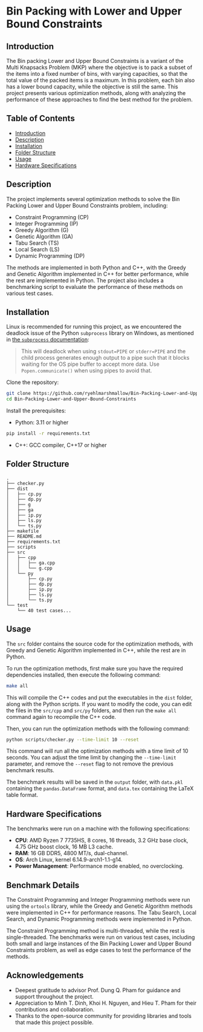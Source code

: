 # Bin Packing with Lower and Upper Bound Constraints

## Introduction

The Bin packing Lower and Upper Bound Constraints is a variant of the Multi Knapsacks Problem (MKP) where the objective is to pack a subset of the items into a fixed number of bins, with varying capacities, so that the total value of the packed items is a maximum. In this problem, each bin also has a lower bound capacity, while the objective is still the same. This project presents various optimization methods, along with analyzing the performance of these approaches to find the best method for the problem.

## Table of Contents

- [Introduction](#introduction)
- [Description](#description)
- [Installation](#installation)
- [Folder Structure](#folder-structure)
- [Usage](#usage)
- [Hardware Specifications](#hardware-specifications)

## Description

The project implements several optimization methods to solve the Bin Packing Lower and Upper Bound Constraints problem, including:
- Constraint Programming (CP)
- Integer Programming (IP)
- Greedy Algorithm (G)
- Genetic Algorithm (GA)
- Tabu Search (TS)
- Local Search (LS)
- Dynamic Programming (DP)

The methods are implemented in both Python and C++, with the Greedy and Genetic Algorithm implemented in C++ for better performance, while the rest are implemented in Python. The project also includes a benchmarking script to evaluate the performance of these methods on various test cases.

## Installation

Linux is recommended for running this project, as we encountered the deadlock issue of the Python `subprocess` library on Windows, as mentioned in [the `subprocess` documentation](https://docs.python.org/3/library/subprocess.html#subprocess.Popen.poll):

> This will deadlock when using `stdout=PIPE` or `stderr=PIPE` and the child process generates enough output to a pipe such that it blocks waiting for the OS pipe buffer to accept more data. Use `Popen.communicate()` when using pipes to avoid that.

Clone the repository:

```bash
git clone https://github.com/ryehlmarshmallow/Bin-Packing-Lower-and-Upper-Bound-Constraints.git
cd Bin-Packing-Lower-and-Upper-Bound-Constraints
```

Install the prerequisites:

- Python: 3.11 or higher

```bash
pip install -r requirements.txt
```

- C++: GCC compiler, C++17 or higher

## Folder Structure

```
.
├── checker.py
├── dist
│   ├── cp.py
│   ├── dp.py
│   ├── g
│   ├── ga
│   ├── ip.py
│   ├── ls.py
│   └── ts.py
├── makefile
├── README.md
├── requirements.txt
├── scripts
├── src
│   ├── cpp
│   │   ├── ga.cpp
│   │   └── g.cpp
│   └── py
│       ├── cp.py
│       ├── dp.py
│       ├── ip.py
│       ├── ls.py
│       └── ts.py
└── test
    └── 40 test cases...
```

## Usage

The `src` folder contains the source code for the optimization methods, with Greedy and Genetic Algorithm implemented in C++, while the rest are in Python.

To run the optimization methods, first make sure you have the required dependencies installed, then execute the following command:

```bash
make all
```


This will compile the C++ codes and put the executables in the `dist` folder, along with the Python scripts. If you want to modify the code, you can edit the files in the `src/cpp` and `src/py` folders, and then run the `make all` command again to recompile the C++ code.

Then, you can run the optimization methods with the following command:

```bash
python scripts/checker.py --time-limit 10 --reset
```

This command will run all the optimization methods with a time limit of 10 seconds. You can adjust the time limit by changing the `--time-limit` parameter, and remove the `--reset` flag to not remove the previous benchmark results.

The benchmark results will be saved in the `output` folder, with `data.pkl` containing the `pandas.DataFrame` format, and `data.tex` containing the LaTeX table format.

## Hardware Specifications

The benchmarks were run on a machine with the following specifications:

- **CPU**: AMD Ryzen 7 7735HS, 8 cores, 16 threads, 3.2 GHz base clock, 4.75 GHz boost clock, 16 MB L3 cache.
- **RAM**: 16 GB DDR5, 4800 MT/s, dual-channel.
- **OS**: Arch Linux, kernel 6.14.9-arch1-1.1-g14.
- **Power Management**: Performance mode enabled, no overclocking.

## Benchmark Details

The Constraint Programming and Integer Programming methods were run using the `ortools` library, while the Greedy and Genetic Algorithm methods were implemented in C++ for performance reasons. The Tabu Search, Local Search, and Dynamic Programming methods were implemented in Python.

The Constraint Programming method is multi-threaded, while the rest is single-threaded. The benchmarks were run on various test cases, including both small and large instances of the Bin Packing Lower and Upper Bound Constraints problem, as well as edge cases to test the performance of the methods.

## Acknowledgements

- Deepest gratitude to advisor Prof. Dung Q. Pham for guidance and support throughout the project.
- Appreciation to Minh T. Dinh, Khoi H. Nguyen, and Hieu T. Pham for their contributions and collaboration.
- Thanks to the open-source community for providing libraries and tools that made this project possible.
